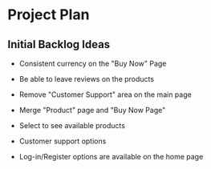 # Project Plan

## Initial Backlog Ideas
- Consistent currency on the "Buy Now" Page
- Be able to leave reviews on the products
- Remove "Customer Support" area on the main page
- Merge "Product" page and "Buy Now Page"

- Select to see available products
- Customer support options
- Log-in/Register options are available on the home page